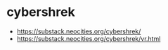 # cybershrek

* https://substack.neocities.org/cybershrek/
* https://substack.neocities.org/cybershrek/vr.html
